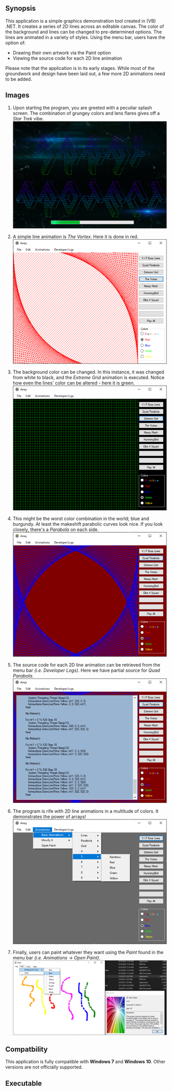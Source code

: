 ## Synopsis
This application is a simple graphics demonstration tool created in (VB) .NET.
It creates a series of 2D lines across an editable canvas. The color of the
background and lines can be changed to pre-determined options. The lines are
animated in a variety of styles. Using the menu bar, users have the option of:

* Drawing their own artwork via the Paint option
* Viewing the source code for each 2D line animation

Please note that the application is in its early stages. While most of the
groundwork and design have been laid out, a few more 2D animations need to
be added.

## Images
1. Upon starting the program, you are greeted with a peculiar splash screen.
   The combination of grungey colors and lens flares gives off a *Star Trek*
   vibe. \
![Startup](img-graphics/Graphics-1.png)

2. A simple line animation is *The Vortex*. Here it is done in red. \
![First](img-graphics/Graphics-2.PNG)

3. The background color can be changed. In this instance, it was changed from
   white to black, and the *Extreme Grid* animation is executed. Notice how
   even the lines' color can be altered - here it is green. \
![Grid](img-graphics/Graphics-3.PNG)

4. This might be the worst color combination in the world; blue and burgundy.
   At least the makeshift parabolic curves look nice. If you look closely,
   there's a *Parabola* on each side. \
![Parabola](img-graphics/Graphics-4.PNG)

5. The source code for each 2D line animation can be retrieved from the menu
   bar *(i.e. Developer Logs)*. Here we have partial source for *Quad
   Parabola*. \
![Source](img-graphics/Graphics-5.PNG)

6. The program is rife with 2D line animations in a multitude of colors. It demonstrates the power of arrays! \
![Options](img-graphics/Graphics-6.PNG)

7. Finally, users can paint whatever they want using the *Paint* found in the menu bar *(i.e. Animations -> Open Paint)*. \
![Paint](img-graphics/Graphics-7.PNG)

## Compatbility

This application is fully compatible with **Windows 7** and **Windows 10**. Other versions are not officially supported.

## Executable

